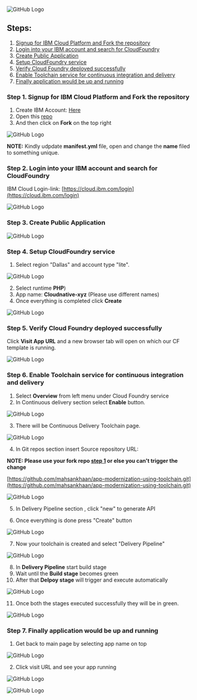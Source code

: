 ![GitHub Logo](check.png)

## Steps:
1. [Signup for IBM Cloud Platform and Fork the repository](#step-1-Signup-for-IBM-Cloud-Platform-and-Fork-the-repository)
1. [Login into your IBM account and search for CloudFoundry](#step-2-Login-into-your-IBM-account-and-search-for-CloudFoundry)
1. [Create Public Application](#step-3-create-Public-Application)
1. [Setup CloudFoundry service ](#step-4-Setup-CloudFoundry-service)
1. [Verify Cloud Foundry deployed successfully](#step-5-Verify-Cloud-Foundry-deployed-successfully )
1. [Enable Toolchain service for continuous integration and delivery](#step-6-Enable-Toolchain-service-for-continuous-integration-and-delivery)
1. [Finally application would be up and running](#step-7-Finally-application-would-be-up-and-running)


### Step 1. Signup for IBM Cloud Platform and Fork the repository

1. Create IBM Account: [Here](http://ibm.biz/cloudnative2020)
1. Open this [repo](https://github.com/mahsankhaan/app-modernization-using-IBM-toolchain.git)
1. And then click on __Fork__ on the top right 

![GitHub Logo](images/fork.png)

__NOTE:__ Kindly udpdate __manifest.yml__ file, open and change the __name__ filed to something unique. 


### Step 2. Login into your IBM account and search for CloudFoundry
IBM Cloud Login-link: [https://cloud.ibm.com/login](https://cloud.ibm.com/login)

![GitHub Logo](images/2.png)


### Step 3. Create Public Application

![GitHub Logo](images/3up.png)


### Step 4. Setup CloudFoundry service 

1. Select region "Dallas" and account type "lite".

![GitHub Logo](images/40.png)

2. Select runtime __PHP__) 
3. App name: __Cloudnative-xyz__ (Please use different names)
4. Once everything is completed click __Create__

![GitHub Logo](images/50.png)


### Step 5. Verify Cloud Foundry deployed successfully 

Click __Visit App URL__ and a new browser tab will open on which our CF template is running.

![GitHub Logo](images/60.png)


### Step 6. Enable Toolchain service for continuous integration and delivery

1. Select __Overview__ from left menu under Cloud Foundry service
2. In Continuous delivery section select __Enable__ button.

![GitHub Logo](images/70.png)

3. There will be Continuous Delivery Toolchain page.

![GitHub Logo](images/80.png)

4. In Git repos section insert Source repository URL: 

__NOTE: Please use your fork repo [step 1](#step-1-Signup-for-IBM-Cloud-Platform-and-Fork-the-repository) or else you can't trigger the change__

[https://github.com/mahsankhaan/app-modernization-using-toolchain.git](https://github.com/mahsankhaan/app-modernization-using-toolchain.git)

![GitHub Logo](images/90.png)

5. In Delivery Pipeline section , click "new" to generate API

6. Once everything is done press "Create" button

![GitHub Logo](images/100.png)


7. Now your toolchain is created and select "Delivery Pipeline"

![GitHub Logo](images/11.png)

8. In __Delivery Pipeline__ start build stage
9. Wait until the __Build stage__ becomes green
10. After that __Delpoy stage__ will trigger and execute automatically 


![GitHub Logo](images/12.png)

11. Once both the stages executed successfully they will be in green.

![GitHub Logo](images/13.png)


### Step 7. Finally application would be up and running

1. Get back to main page by selecting app name on top

![GitHub Logo](images/14.png)


2. Click visit URL and see your app running

![GitHub Logo](images/15.png)


![GitHub Logo](images/app.png)

